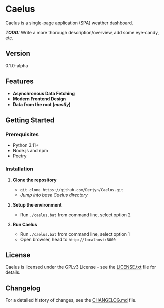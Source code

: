 # Caelus

Caelus is a single-page application (SPA) weather dashboard.

__*TODO:*__ Write a more thorough description/overview, add some eye-candy, etc.

## Version
0.1.0-alpha

## Features

- **Asynchronous Data Fetching**
- **Modern Frontend Design**
- **Data from the root (_mostly_)**

## Getting Started

### Prerequisites

- Python 3.11+
- Node.js and npm
- Poetry

### Installation

1. **Clone the repository**
    - `git clone https://github.com/Derjyn/Caelus.git`
    - *Jump into base Caelus directory*

2. **Setup the environment**
    - Run `./caelus.bat` from command line, select option 2

3. **Run Caelus**
    - Run `./caelus.bat` from command line, select option 1
    - Open browser, head to `http://localhost:8000`

## License

Caelus is licensed under the GPLv3 License - see the [LICENSE.txt](LICENSE.txt) file for details.

## Changelog

For a detailed history of changes, see the [CHANGELOG.md](CHANGELOG.md) file.
